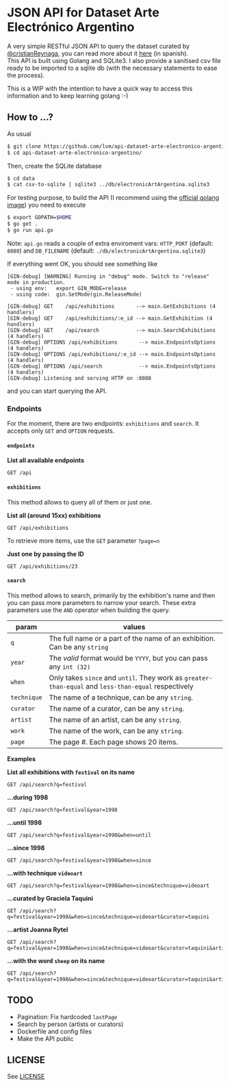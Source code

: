 # JSON API for Dataset Arte Electrónico Argentino

A very simple RESTful JSON API to query the dataset curated by [@cristianReynaga](https://github.com/cristianReynaga), you can read more about it [here](https://github.com/lvm/Dataset-Arte-Electronico-Argentino) (in spanish).  
This API is built using Golang and SQLite3. I also provide a sanitised csv file ready to be imported to a sqlite db (with the necessary statements to ease the process).  
  
This is a WIP with the intention to have a quick way to access this information and to keep learning golang :-)

## How to ...?

As usual

```bash
$ git clone https://github.com/lvm/api-dataset-arte-electronico-argentino
$ cd api-dataset-arte-electronico-argentino/
```

Then, create the SQLite database  

```bash
$ cd data
$ cat csv-to-sqlite | sqlite3 ../db/electronicArtArgentina.sqlite3
```

For testing purpose, to build the API (I recommend using the [official golang image](https://hub.docker.com/_/golang/)) you need to execute

```bash
$ export GOPATH=$HOME
$ go get .
$ go run api.go
```

Note: `api.go` reads a couple of extra enviroment vars: `HTTP_PORT` (default: `8080`) and `DB_FILENAME` (default: `./db/electronicArtArgentina.sqlite3`)


If everything went OK, you should see something like

```
[GIN-debug] [WARNING] Running in "debug" mode. Switch to "release" mode in production.
 - using env:   export GIN_MODE=release
 - using code:  gin.SetMode(gin.ReleaseMode)

[GIN-debug] GET    /api/exhibitions       --> main.GetExhibitions (4 handlers)
[GIN-debug] GET    /api/exhibitions/:e_id --> main.GetExhibition (4 handlers)
[GIN-debug] GET    /api/search            --> main.SearchExhibitions (4 handlers)
[GIN-debug] OPTIONS /api/exhibitions       --> main.EndpointsOptions (4 handlers)
[GIN-debug] OPTIONS /api/exhibitions/:e_id --> main.EndpointsOptions (4 handlers)
[GIN-debug] OPTIONS /api/search            --> main.EndpointsOptions (4 handlers)
[GIN-debug] Listening and serving HTTP on :8080
```

and you can start querying the API.

### Endpoints

For the moment, there are two endpoints: `exhibitions` and `search`. It accepts only `GET` and `OPTION` requests.

#### `endpoints`

**List all available endpoints**
```
GET /api
```

#### `exhibitions`

This method allows to query all of them or just one.  

**List all (around 15xx) exhibitions**
```
GET /api/exhibitions
```

To retrieve more items, use the `GET` parameter `?page=n`

**Just one by passing the ID**
```
GET /api/exhibitions/23
```

#### `search`

This method allows to search, primarily by the exhibition's name and then you can pass more parameters to narrow your search. These extra parameters use the `AND` operator when building the query.  

| param       | values                                                                                               |
| ----------- | ---------------------------------------------------------------------------------------------------- |
| `q`         | The full name or a part of the name of an exhibition. Can be any `string`                            |
| `year`      | The *valid* format would be `YYYY`, but you can pass any `int (32)`                                  |
| `when`      | Only takes `since` and `until`. They work as `greater-than-equal` and `less-than-equal` respectively |
| `technique` | The name of a technique, can be any `string`.                                                        |
| `curator`   | The name of a curator, can be any `string`.                                                          |
| `artist`    | The name of an artist, can be any `string`.                                                          |
| `work`      | The name of the work, can be any `string`.                                                           |
| `page`      | The page #. Each page shows 20 items.                                                                |

**Examples**

**List all exhibitions with `festival` on its name**
```
GET /api/search?q=festival
```

**...during 1998**
```
GET /api/search?q=festival&year=1998
```

**...until 1998**
```
GET /api/search?q=festival&year=1998&when=until
```

**...since 1998**
```
GET /api/search?q=festival&year=1998&when=since
```

**...with technique `videoart`**
```
GET /api/search?q=festival&year=1998&when=since&technique=videoart
```

**...curated by Graciela Taquini**
```
GET /api/search?q=festival&year=1998&when=since&technique=videoart&curator=taquini
```

**...artist Joanna Rytel**
```
GET /api/search?q=festival&year=1998&when=since&technique=videoart&curator=taquini&artist=rytel
```

**...with the word `sheep` on its name**
```
GET /api/search?q=festival&year=1998&when=since&technique=videoart&curator=taquini&artist=rytel&work=sheep
```


## TODO

* Pagination: Fix hardcoded `lastPage`
* Search by person (artists or curators)
* Dockerfile and config files
* Make the API public

## LICENSE

See [LICENSE](LICENSE)

